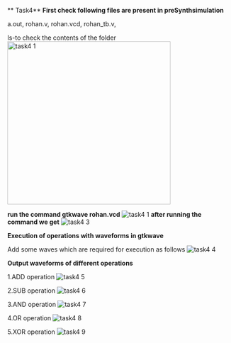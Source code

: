 ** Task4**
**First check following files are present in preSynthsimulation**

a.out,
rohan.v,
rohan.vcd,
rohan_tb.v,

ls-to check the contents of the folder
<img width="368" alt="task4 1" src="https://github.com/Rohansom2003/Rohan/assets/160768851/98d5b805-596a-4431-8fd4-94564ce36653">

**run the command gtkwave rohan.vcd**
![task4 1](https://github.com/Rohansom2003/Rohan/assets/160768851/0f715020-ad6a-464f-b840-ad0888beb7a2)
 **after running the command we get**
 ![task4 3](https://github.com/Rohansom2003/Rohan/assets/160768851/2f4fe2a2-8c2a-4e29-b842-4da0f1ba958c)

 **Execution of operations with waveforms in gtkwave**

 Add some waves which are required for execution as follows
 ![task4 4](https://github.com/Rohansom2003/Rohan/assets/160768851/629aa16e-9c0c-43f3-b529-611825d84a78)

 **Output waveforms of different operations**

 1.ADD operation
![task4 5](https://github.com/Rohansom2003/Rohan/assets/160768851/f6796409-8056-4a0c-a2f9-cada03f3d77e)


 2.SUB operation
![task4 6](https://github.com/Rohansom2003/Rohan/assets/160768851/544f9eaf-8b29-4f78-a1ac-b3e21c447236)


 3.AND operation
![task4 7](https://github.com/Rohansom2003/Rohan/assets/160768851/e4469628-8998-4296-b20c-8ffb056bbc5e)


 4.OR operation
![task4 8](https://github.com/Rohansom2003/Rohan/assets/160768851/ec3888d0-e739-4865-88b7-337293463dd8)


 5.XOR operation
 ![task4 9](https://github.com/Rohansom2003/Rohan/assets/160768851/c38dfa5b-ff89-46e4-8cbb-c149088a6cb8)



 

